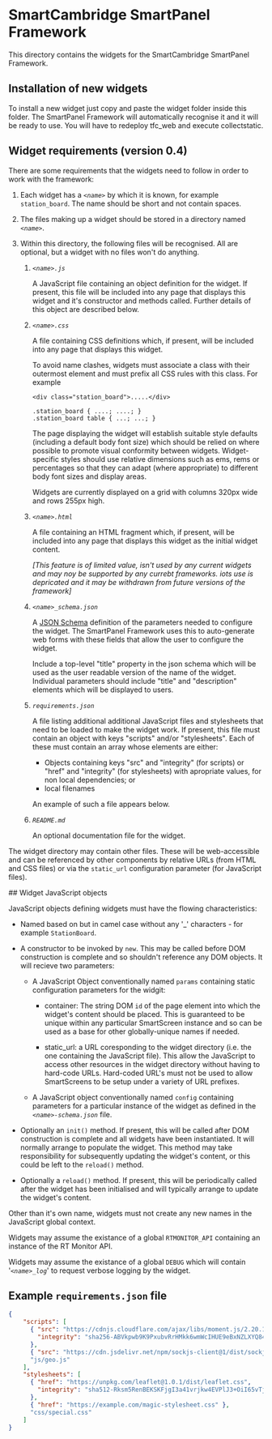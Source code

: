 # SmartCambridge SmartPanel Framework

This directory contains the widgets for the SmartCambridge SmartPanel
Framework.

## Installation of new widgets

To install a new widget just copy and paste the widget folder inside
this folder. The SmartPanel Framework will automatically recognise it and
it will be ready to use. You will have to redeploy tfc_web and execute
collectstatic.

## Widget requirements (version 0.4)

There are some requirements that the widgets need to follow in order to
work with the framework:

1. Each widget has a _`<name>`_ by which it is known, for example
`station_board`. The name should be short and not contain spaces.

2. The files making up a widget should be stored in a directory named
_`<name>`_.

3. Within this directory, the following files will be recognised. All
are optional, but a widget with no files won't do anything.

    1. _`<name>.js`_

        A JavaScript file containing an object definition for the
        widget. If present, this file will be included into any page
        that displays this widget and it's constructor and methods called.
        Further details of this object are described below.

    2. _`<name>.css`_

        A file containing CSS definitions which, if present, will be
        included into any page that displays this widget.

        To avoid name clashes, widgets must associate a class _<name>_
        with their outermost element and must prefix all CSS rules with
        this class. For example

        ```
        <div class="station_board">.....</div>

        .station_board { ....; ....; }
        .station_board table { ...; ...; }
        ```

        The page displaying the widget will establish suitable style
        defaults (including a default body font size) which should be
        relied on where possible to promote visual conformity
        between widgets. Widget-specific styles should
        use relative dimensions such as ems, rems or percentages so that
        they can adapt (where appropriate) to different body font sizes
        and display areas.

        Widgets are currently displayed on a grid with columns 320px
        wide and rows 255px high.

    3. _`<name>.html`_

        A file containing an HTML fragment which, if present, will be
        included into any page that displays this widget as the initial
        widget content.

        _[This feature is of limited value, isn't used by any current
        widgets and may noy be supported by any currebt frameworks. iots
        use is depricated and it may be withdrawn from future versions
        of the framework]_

    4. _`<name>_schema.json`_

        A [JSON Schema](http://json-schema.org/) definition of the
        parameters needed to configure the widget. The
        SmartPanel Framework uses this to auto-generate web forms with
        these fields that allow the user to  configure the widget.

        Include a top-level "title" property in the json schema which
        will be used as the user readable version of the name of the
        widget. Individual parameters should include "title" and
        "description" elements which will be displayed to users.

    5. _`requirements.json`_

        A file listing additional additional JavaScript files and
        stylesheets that need to be loaded to make the widget work. If
        present, this file must contain an object with keys "scripts"
        and/or "stylesheets". Each of these must contain an array whose
        elements are either:

        * Objects containing keys "src" and "integrity" (for scripts) or
          "href" and "integrity" (for stylesheets) with apropriate
          values, for non local dependencies; or
        * local filenames

        An example of such a file appears below.

    6. _`README.md`_

        An optional documentation file for the widget.

The widget directory may contain other files. These will be
web-accessible and can be referenced by other components by relative URLs
(from HTML and CSS files) or via the `static_url`
configuration parameter (for JavaScript files).

## Widget JavaScript objects

JavaScript objects defining widgets must have the flowing
characteristics:

* Named based on _<name>_ but in camel case without   any '\_'
  characters - for example `StationBoard`.

* A constructor to be invoked by `new`. This may be called
  before DOM construction is complete and so shouldn't
  reference any DOM objects. It will recieve two parameters:

    * A JavaScript Object conventionally named `params` containing
      static configuration parameters for the widgit:

        * container: The string DOM `id` of the page element
          into which the widget's content should be placed. This
          is guaranteed to be unique within any particular
          SmartScreen instance and so can be used as a base for
          other globally-unique names if needed.

        * static_url: a URL coresponding to the widget directory (i.e.
          the one containing the JavaScript file). This allow
          the JavaScript to access other resources in the widget
          directory without having to hard-code URLs. Hard-coded URL's
          must not be used to allow SmartScreens to be setup
          under a variety of URL prefixes.

    * A JavaScript object conventionally named `config` containing
      parameters for a particular instance of the widget as defined
      in the _`<name>-schema.json`_ file.

* Optionally an `init()` method. If present, this will be
  called after DOM construction is complete and all widgets have
  been instantiated. It will normally
  arrange to populate the widget. This method may take
  responsibility for subsequently updating the widget's content, or
  this could be left to the `reload()` method.

* Optionally a `reload()` method. If present, this will be
  periodically called after the widget has been initialised and
  will typically arrange to update the widget's content.

Other than it's own name, widgets must not create any new names in
the JavaScript global context.

Widgets may assume the existance of a global `RTMONITOR_API` containing
an instance of the RT Monitor API.

Widgets may assume the existance of a global `DEBUG` which will contain
'_`<name>_log`_' to request verbose logging by the widget.

## Example `requirements.json` file

```json
{
    "scripts": [
      { "src": "https://cdnjs.cloudflare.com/ajax/libs/moment.js/2.20.1/moment.min.js",
        "integrity": "sha256-ABVkpwb9K9PxubvRrHMkk6wmWcIHUE9eBxNZLXYQ84k="
      },
      { "src": "https://cdn.jsdelivr.net/npm/sockjs-client@1/dist/sockjs.min.js" },
      "js/geo.js"
    ],
    "stylesheets": [
      { "href": "https://unpkg.com/leaflet@1.0.1/dist/leaflet.css",
        "integrity": "sha512-Rksm5RenBEKSKFjgI3a41vrjkw4EVPlJ3+OiI65vTjIdo9brlAacEuKOiQ5OFh7cOI1bkDwLqdLw3Zg0cRJAAQ=="
      },
      { "href": "https://example.com/magic-stylesheet.css" },
      "css/special.css"
    ]
}
```
